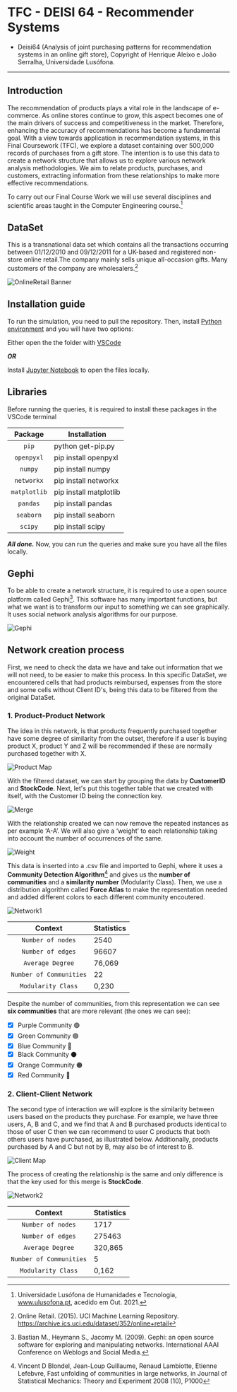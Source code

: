 # TFC - DEISI 64 - Recommender Systems

- Deisi64 (Analysis of joint purchasing patterns for recommendation systems in an online gift store), Copyright of Henrique Aleixo e João Serralha, Universidade Lusófona.

___
## **Introduction**

The recommendation of products plays a vital role in the landscape of e-commerce. 
As online stores continue to grow, this aspect becomes one of the main drivers of success and competitiveness in the market. Therefore, enhancing the
accuracy of recommendations has become a fundamental goal.
With a view towards application in recommendation systems, in this Final
Coursework (TFC), we explore a dataset containing over 500,000 records of purchases
from a gift store. The intention is to use this data to create a network structure that
allows us to explore various network analysis methodologies. We aim to relate
products, purchases, and customers, extracting information from these relationships
to make more effective recommendations.

To carry out our Final Course Work we will use several disciplines and
scientific areas taught in the Computer Engineering course.[^ULHT21]

[^ULHT21]: Universidade Lusófona de Humanidades e Tecnologia, www.ulusofona.pt,
acedido em Out. 2021.

## **DataSet**

This is a transnational data set which contains all the transactions occurring between 01/12/2010 and 09/12/2011 
for a UK-based and registered non-store online retail.The company mainly sells unique all-occasion gifts. 
Many customers of the company are wholesalers.[^DataSet]

[^DataSet]: Online Retail. (2015). UCI Machine Learning Repository. https://archive.ics.uci.edu/dataset/352/online+retail

![OnlineRetail Banner](assets/OnlineRetail.png)

## **Installation guide**

To run the simulation, you need to pull the repository.
Then, install [Python environment](https://www.python.org/downloads/) and you will have two options:

Either open the the folder with [VSCode](https://code.visualstudio.com/download)

***OR***

Install [Jupyter Notebook](https://jupyter.org/install) to open the files locally.

## **Libraries**

Before running the queries, it is required to install these packages in the VSCode terminal

Package | Installation
 :---: | ---
`pip` | python get-pip.py
`openpyxl` | pip install openpyxl
`numpy` | pip install numpy
`networkx` | pip install networkx
`matplotlib` | pip install matplotlib
`pandas` | pip install pandas
`seaborn` | pip install seaborn
`scipy` | pip install scipy

***All done.*** Now, you can run the queries and make sure you have all the files locally.

## **Gephi**

To be able to create a network structure, it is required to use a open source platform called Gephi[^BaHe09]. This software has many important functions, but what we want
is to transform our input to something we can see graphically. It uses social network analysis algorithms for our purpose.

[^BaHe09]: Bastian M., Heymann S., Jacomy M. (2009). Gephi: an open source software for
exploring and manipulating networks. International AAAI Conference on Weblogs
and Social Media.

![Gephi](assets/gephi1.png)

## **Network creation process**

First, we need to check the data we have and take out information that we will not need, to be easier to make this process.
In this specific DataSet, we encountered cells that had products reimbursed, expenses from the store and some cells without
Client ID's, being this data to be filtered from the original DataSet.

### 1. **Product-Product Network**

The idea in this network, is that products frequently purchased together have some degree of similarity from the outset, therefore
if a user is buying product X, product Y and Z will be recommended if these are normally purchased together with X.

![Product Map](assets/product.png)

With the filtered dataset, we can start by grouping the data by **CustomerID** and **StockCode**. Next, let's put this together
table that we created with itself, with the Customer ID being the connection key.

![Merge](assets/merge.png)

With the relationship created we can now remove the repeated instances as per
example ‘A-A’. We will also give a ‘weight’ to each relationship taking into account the
number of occurrences of the same.

![Weight](assets/weight.png)

This data is inserted into a .csv file and imported to Gephi, where it uses a **Community Detection Algorithm**[^ViJe08] and gives us the __number of communities__ and a __similarity number__ (Modularity Class). Then, we use a distribution algorithm called **Force Atlas** to make the representation needed and added different
colors to each different community encoutered.

[^ViJe08]: Vincent D Blondel, Jean-Loup Guillaume, Renaud Lambiotte, Etienne Lefebvre, Fast unfolding of communities in large networks, 
in Journal of Statistical Mechanics: Theory and Experiment 2008 (10), P1000

![Network1](assets/network1.png)

Context | Statistics
 :---: | ---
`Number of nodes` | 2540
`Number of edges` | 96607
`Average Degree` | 76,069
`Number of Communities` | 22
`Modularity Class` | 0,230

Despite the number of communities, from this representation we can see **six communities** that are more relevant (the ones we can see):

- [x] Purple Community :purple_circle:
- [x] Green Community :green_circle:
- [x] Blue Community :large_blue_circle:
- [x] Black Community :black_circle:
- [x] Orange Community :orange_circle:
- [x] Red Community :red_circle:

### 2. **Client-Client Network**

The second type of interaction we will explore is the similarity between
users based on the products they purchase. For example, we have three
users, A, B and C, and we find that A and B purchased products identical to those of
user C then we can recommend to user C products that both others
users have purchased, as illustrated below. Additionally, products purchased
by A and C but not by B, may also be of interest to B.

![Client Map](assets/client.png)

The process of creating the relationship is the same and only difference is that the key used for this merge is **StockCode**.

![Network2](assets/network2.png)

Context | Statistics
 :---: | ---
`Number of nodes` | 1717
`Number of edges` | 275463
`Average Degree` | 320,865
`Number of Communities` | 5
`Modularity Class` | 0,162
